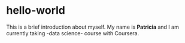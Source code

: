 # hello-world
This is a brief introduction about myself.
My name is **Patricia**
and I am currently taking -data science- course with Coursera.
